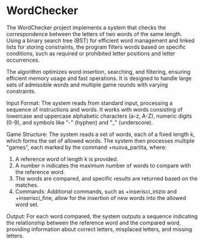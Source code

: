 # WordChecker

The WordChecker project implements a system that checks the correspondence between the letters of two words of the same length. Using a binary search tree (BST) for efficient word management and linked lists for storing constraints, the program filters words based on specific conditions, such as required or prohibited letter positions and letter occurrences.

The algorithm optimizes word insertion, searching, and filtering, ensuring efficient memory usage and fast operations. It is designed to handle large sets of admissible words and multiple game rounds with varying constraints.





Input Format: The system reads from standard input, processing a sequence of instructions and words. 
It works with words consisting of lowercase and uppercase alphabetic characters (a-z, A-Z), numeric digits (0-9), and symbols like "-" (hyphen) and "_" (underscore).

Game Structure: The system reads a set of words, each of a fixed length k, which forms the set of allowed words. 
The system then processes multiple "games", each marked by the command +nuova_partita, where:

1. A reference word of length k is provided.
2. A number n indicates the maximum number of words to compare with the reference word.
3. The words are compared, and specific results are returned based on the matches.
4. Commands: Additional commands, such as +inserisci_inizio and +inserisci_fine, allow for the insertion of new words into the allowed word set.

Output: For each word compared, the system outputs a sequence indicating the relationship between the reference word and the compared word, 
providing information about correct letters, misplaced letters, and missing letters.



